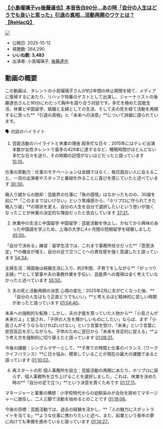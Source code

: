 ### [【小島瑠璃子vs後藤達也】本音告白90分...あの時「自分の人生はどうでも良いと思った」引退の真相...活動再開のワケとは？【ReHacQ】](https://www.youtube.com/watch?v=7OV9nNLaKCg)
[![](https://img.youtube.com/vi/7OV9nNLaKCg/sddefault.jpg)](https://www.youtube.com/watch?v=7OV9nNLaKCg)
-   公開日: 2025-10-12
-   視聴数: 264,290
-   **いいね数: 3,483**
-   出演者: 小島瑠璃子, [後藤達也](/rehacq_fan/people/後藤達也 "wikilink")


## 動画の概要

この動画は、タレントの小島瑠璃子さんが約2年間の休止期間を経て、メディアに復帰するにあたり、リハック特番のゲストとして出演し、ジャーナリストの後藤達也さんと90分にわたって胸中を語り合う対談です。多忙を極めた芸能生活、休業と中国留学、結婚と主婦としての生活、そして夫の死を経て活動を再開するに至った**「引退の真相」と「未来への決意」**について詳細に語られています。

🗣️ 対談のハイライト
1. 芸能活動のハイライトと休業の理由
超多忙な日々：2015年にはテレビ出演本数が女性タレントで最多の429本に達するなど、睡眠時間がほとんどない多忙な日々を送り、その時期の記憶がないほどだったと語っています [15:10](https://www.youtube.com/watch?v=7OV9nNLaKCg&t=910s)。

仕事の原動力：仕事のモチベーションは金銭ではなく、毎日面白い人に会えること、一流の出演者やスタッフと番組を作ることに喜びを感じていたと述べています [30:30](https://www.youtube.com/watch?v=7OV9nNLaKCg&t=1830s)。

箱入り娘からの脱却：芸能界の仕事に「負の感情」はなかったものの、30歳を前に**「このままではいけない」という焦燥感から、「ホリプロに守られてきた箱入り娘」**の現状を変え、自分の人生を自分で選択したいという思いが強くなったことが休業の決定的な理由だったと告白しています [37:21](https://www.youtube.com/watch?v=7OV9nNLaKCg&t=2241s)。

2. 休業中の生活と中国留学
中国留学：芸能活動を休止し、かねてから興味のあった中国語を学ぶため、上海の大学に4ヶ月間の短期留学を経験しました [45:50](https://www.youtube.com/watch?v=7OV9nNLaKCg&t=2750s)。

「自分で決める」練習：留学生活では、これまで事務所任せだった**「意思決定」**の機会が増え、自分の足で立つことへの責任感を強く意識したと語っています [54:34](https://www.youtube.com/watch?v=7OV9nNLaKCg&t=3274s)。

主婦生活：帰国後は結婚生活に入り、約2年間、子育てをしながら**「がっつり主婦」**として家事や夫の事務作業を手伝い、芸能界への復帰は全く考えていなかったと述べています [55:50](https://www.youtube.com/watch?v=7OV9nNLaKCg&t=3350s)。

3. 夫の死と活動再開の決意
心境の変化：2025年2月に夫が亡くなった後、**「自分の人生はもう正直どうでもいい」**と考えるほど精神的に苦しい時期があったと語っています [01:04:40](https://www.youtube.com/watch?v=7OV9nNLaKCg&t=3880s)。

未来への強制的な転換：しかし、夫の才能を買っていた人物から**「小島さんが未来だよ」と諭され、「子供の人生を輝かしいものにしたい」ならば、まず「小島さんがそうならなければいけない」という言葉を受け、「未来」という言葉に拒否反応を示しながらも、子供のために翌日から「未来を肯定的に捉える」**よう考え方を強制的に切り替えたと語っています [01:08:31](https://www.youtube.com/watch?v=7OV9nNLaKCg&t=4111s)。

今後の課題：シングルマザーとして、**子育ての時間と仕事のバランス（ワークライフバランス）**に日々悩み、模索していることが現在の最大の課題であると語っています [01:10:02](https://www.youtube.com/watch?v=7OV9nNLaKCg&t=4202s)。

4. 再スタートの形
個人事務所を設立：芸能活動の再開にあたり、ホリプロに戻らず、個人事務所を立ち上げることを選択しました。これは、休業を決めた時の**「自分の足で立つ」**という決意を貫くためです [01:17:11](https://www.youtube.com/watch?v=7OV9nNLaKCg&t=4631s)。

マネージャーと事業の構想：小学校時代からの幼馴染みが会社を辞めてマネージャーに就任し、二人三脚で活動を始めるとのことです [01:19:08](https://www.youtube.com/watch?v=7OV9nNLaKCg&t=4748s)。

今後の目標：芸能活動では、過去の経験を活かし、**「人の魅力にスポットライトを当てる」**ような仕事に携わりたいと述べ、また、起業という長年の夢に向けても準備を進めていると語っています [01:14:27](https://www.youtube.com/watch?v=7OV9nNLaKCg&t=4467s)。
